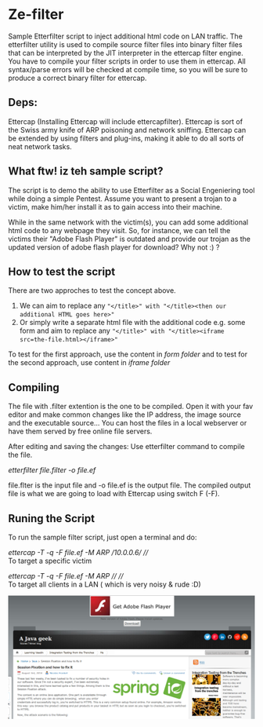 Ze-filter
=========

Sample Etterfilter script to inject additional html code on LAN traffic. The etterfilter utility is used to compile source filter files into binary filter files that can be interpreted by the JIT interpreter in the ettercap filter engine. You have to compile your filter scripts in order to use them in ettercap. All syntax/parse errors will be checked at compile time, so you will be sure to produce a correct binary filter for ettercap. 

Deps:
----------
Ettercap (Installing Ettercap will include ettercapfilter). Ettercap is sort of the Swiss army knife of ARP poisoning and network sniffing. Ettercap can be extended by using filters and plug-ins, making it able to do all sorts of neat network tasks.

What ftw! iz teh sample script?
----------------------------
The script is to demo the ability to use Etterfilter as a Social Engeniering tool while doing a simple Pentest. 
Assume you want to present a trojan to a victim, make him/her install it as to gain access into their machine.

While in the same network with the victim(s), you can add some additional html code to any webpage they visit. So, for instance, we can tell the victims their "Adobe Flash Player" is outdated and provide our trojan as the updated version of adobe flash player for download? Why not :) ?

How to test the script
--------------------------
There are two approches to test the concept above.

1. We can aim to replace any ``` "</title>" with "</title><then our additional HTML goes here>" ```
2. Or simply write a separate html file with the additional code e.g. some form and aim to 
    replace any ```"</title>" with "</title><iframe src=the-file.html></iframe>"```

To test for the first approach, use the content in *form folder* and to test for the second approach, use content in *iframe folder*

Compiling
-------------
The file with .filter extention is the one to be compiled. Open it with your fav editor and make common changes like the IP address, the image source and the executable source... You can host the files in a local webserver or have them served by free online file servers.

After editing and saving the changes: Use etterfilter command to compile the file.  

*etterfilter file.filter -o file.ef* 


file.flter is the input file and -o file.ef is the output file. The compiled output file is what we are going to load with Ettercap using switch F (-F).


Runing the Script
-----------------
To run the sample filter script, just open a terminal and do: <br>

*ettercap -T -q -F file.ef -M ARP /10.0.0.6/ //*  <br> To target a specific victim  <br>

*ettercap -T -q -F file.ef -M ARP // //* <br> To target all clients in a LAN ( which is very noisy & rude :D)

![Screen Shot](./screen-shot.png)
